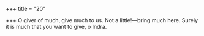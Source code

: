 +++
title = "20"

+++
O giver of much, give much to us. Not a little!—bring much here. Surely it is much that you want to give, o Indra.  